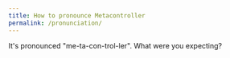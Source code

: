 ```yaml
---
title: How to pronounce Metacontroller
permalink: /pronunciation/
---
```

It's pronounced "me-ta-con-trol-ler". What were you expecting?